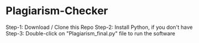 # Plagiarism-Checker

Step-1: Download / Clone this Repo
Step-2: Install Python, if you don't have
Step-3: Double-click on "Plagiarism_final.py" file to run the software
